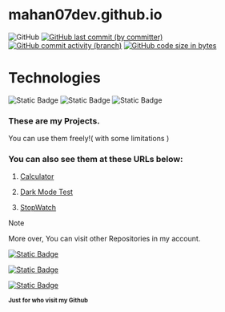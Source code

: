 # mahan07dev.github.io
![GitHub](https://img.shields.io/github/license/mahan07dev/mahan07dev.github.io?logo=GNU&label=License&color=blue)
[![GitHub last commit (by committer)](https://img.shields.io/github/last-commit/mahan07dev/mahan07dev.github.io)](https://github.com/mahan07dev/mahan07dev.github.io/activity)
[![GitHub commit activity (branch)](https://img.shields.io/github/commit-activity/y/mahan07dev/mahan07dev.github.io?color=lightskyblue)](https://github.com/mahan07dev/mahan07dev.github.io/graphs/commit-activity)
[![GitHub code size in bytes](https://img.shields.io/github/languages/code-size/mahan07dev/mahan07dev.github.io)](#)
# Technologies
![Static Badge](https://img.shields.io/badge/HTML5-%23e35f20?style=for-the-badge&logo=HTML5&logoColor=white)
![Static Badge](https://img.shields.io/badge/CSS3-darkblue?style=for-the-badge&logo=CSS3&logoColor=lightskyblue)
![Static Badge](https://img.shields.io/badge/JAVASCRIPT-black?style=for-the-badge&logo=Javascript&logoColor=%23f7df1e)  
### These are my Projects.

You can use them freely!( with some limitations )

### You can also see them at these URLs below:

1. [Calculator](https://mahan07dev.github.io/myprojects/calculator/)

1. [Dark Mode Test](https://mahan07dev.github.io/myprojects/dark_mode_test/)

1. [StopWatch](https://mahan07dev.github.io/myprojects/stop_watch/)

> [!NOTE]
> More over, You can visit other Repositories in my account.
 

[![Static Badge](https://img.shields.io/badge/Follow-Me?style=for-the-badget&logo=github&label=Github&labelColor=black&link=https%3A%2F%2Fgithub.com%2Fmahan07dev)
](https://github.com/mahan07dev)

[![Static Badge](https://img.shields.io/badge/Pages-black?logo=GitHub%20Pages&label=GitHub&labelColor=gray)](https://mahan07dev.github.io/myprojects/)

[![Static Badge](https://img.shields.io/badge/Telegram-blue?style=social&logo=Telegram)](https://www.telegram.me/mahan07dev/)

**<sub>Just for who visit my Github</sub>**
